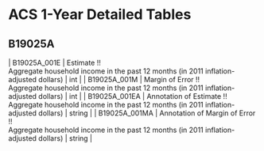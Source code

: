 # ACS 1-Year Detailed Tables

## B19025A

| B19025A_001E | Estimate !!<br>Aggregate household income in the past 12 months (in 2011 inflation-adjusted dollars) | int |
| B19025A_001M | Margin of Error !!<br>Aggregate household income in the past 12 months (in 2011 inflation-adjusted dollars) | int |
| B19025A_001EA | Annotation of Estimate !!<br>Aggregate household income in the past 12 months (in 2011 inflation-adjusted dollars) | string |
| B19025A_001MA | Annotation of Margin of Error !!<br>Aggregate household income in the past 12 months (in 2011 inflation-adjusted dollars) | string |

